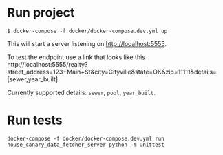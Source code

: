 # Run project

```shell
$ docker-compose -f docker/docker-compose.dev.yml up
```

This will start a server listening on [http://localhost:5555](http://localhost:5555).

To test the endpoint use a link that looks like this
http://localhost:5555/realty?street_address=123+Main+St&city=Cityville&state=OK&zip=11111&details=[sewer,year_built]

Currently supported details: `sewer`, `pool`, `year_built`.

# Run tests

```shell
docker-compose -f docker/docker-compose.dev.yml run house_canary_data_fetcher_server python -m unittest
```